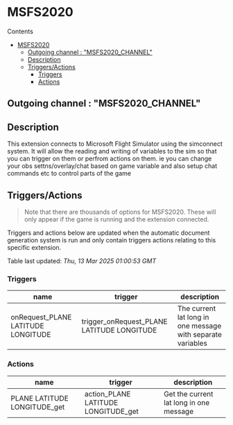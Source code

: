 <!-- this file will be auto updated for triggers and actions when the apidocs automatic
document builder is run.
To have the triggers and actions inserted do not remove the tags 'ReplaceTAGFor...' below
To run go to 'StreamRoller\docs\apidocs' and run 'node readmebuilder.mjs'
The script will parse files in the extensions directory looking for "triggersandactions ="
if found it will attempt to load hte file and use the exported 'triggersandactions' variable
to create the tables shown in the parsed README.md files
This was the only way I could find to autoupdate the triggers and actions lists
 -->
 # MSFS2020
Contents
- [MSFS2020](#msfs2020)
  - [Outgoing channel : "MSFS2020\_CHANNEL"](#outgoing-channel--msfs2020_channel)
  - [Description](#description)
  - [Triggers/Actions](#triggersactions)
    - [Triggers](#triggers)
    - [Actions](#actions)
## Outgoing channel : "MSFS2020_CHANNEL"
## Description
This extension connects to Microsoft Flight Simulator using the simconnect system. 
It will allow the reading and writing of variables to the sim so that you can trigger on them or perfrom actions on them.
ie you can change your obs settns/overlay/chat based on game variable and also setup chat commands etc to control parts of the game
## Triggers/Actions
<div style="color:red">

> Note that there are thousands of options for MSFS2020. These will only appear if the game is
running and the extension connected.
</div>


Triggers and actions below are updated when the automatic document generation system is run and only contain triggers actions relating to this specific extension.

Table last updated: *Thu, 13 Mar 2025 01:00:53 GMT*

### Triggers

| name | trigger | description |
| --- | --- | --- |
| onRequest_PLANE LATITUDE LONGITUDE | trigger_onRequest_PLANE LATITUDE LONGITUDE | The current lat long in one message with separate variables |

### Actions

| name | trigger | description |
| --- | --- | --- |
| PLANE LATITUDE LONGITUDE_get | action_PLANE LATITUDE LONGITUDE_get | Get the current lat long in one message |
